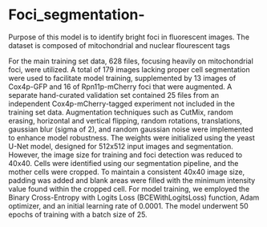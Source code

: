 # Foci_segmentation-
Purpose of this model is to identify bright foci in fluorescent images. The dataset is composed of mitochondrial and nuclear flourescent tags

For the main training set data, 628 files, focusing heavily on mitochondrial foci, were utilized. A total of 179 images lacking proper cell segmentation were used to facilitate model training, 
supplemented by 13 images of Cox4p-GFP and 16 of Rpn11p-mCherry foci that were augmented. A separate hand-curated validation set contained 25 files from an independent Cox4p-mCherry-tagged
experiment not included in the training set data. Augmentation techniques such as CutMix, random erasing, horizontal and vertical flipping, random rotations, translations, gaussian blur (sigma of 2),
and random gaussian noise were implemented to enhance model robustness. The weights were initialized using the yeast U-Net model, designed for 512x512 input images and segmentation. 
However, the image size for training and foci detection was reduced to 40x40. Cells were identified using our segmentation pipeline, and the mother cells were cropped. 
To maintain a consistent 40x40 image size, padding was added and blank areas were filled with the minimum intensity value found within the cropped cell. For model training, 
we employed the Binary Cross-Entropy with Logits Loss (BCEWithLogitsLoss) function, Adam optimizer, and an initial learning rate of 0.0001. 
The model underwent 50 epochs of training with a batch size of 25.
